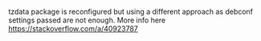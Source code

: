 tzdata package is reconfigured but using a different approach as debconf settings passed
are not enough.
More info here https://stackoverflow.com/a/40923787